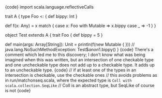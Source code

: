 {code}
import scala.language.reflectiveCalls

trait A {
  type Foo <: { def bippy: Int }

  def f(x: Any) = x match {
    case x: Foo with Mutable => x.bippy
    case _                   => -1
  }
}

object Test extends A {
  trait Foo { def bippy = 5 }

  def main(args: Array[String]): Unit = println(f(new Mutable { }))
  // java.lang.NoSuchMethodException: Test$$anon$1.bippy()
}
{code}
There's a comment which led me to this discovery; I don't know what was being imagined when this was written, but an intersection of one checkable type and one uncheckable type does not add up to a checkable type. It adds up to an uncheckable type.
{code}
// if at least one of the types in an intersection is checkable, use the checkable ones
// this avoids problems as in run/matchonseq.scala, where the expected type is `Coll with scala.collection.SeqLike`
// Coll is an abstract type, but SeqLike of course is not
{code}

